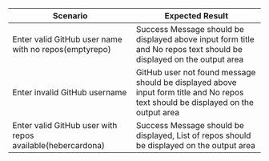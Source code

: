 | Scenario        | Expected Result           | 
| ------------- | ------------- | 
| Enter valid GitHub user name with no repos(emptyrepo)     | Success Message should be displayed above input form title and No repos text should be displayed on the output area | 
| Enter invalid GitHub username      | GitHub user not found message should be displayed above input form title and No repos text should be displayed on the output area      | 
| Enter valid GitHub user with repos available(hebercardona) | Success Message should be displayed, List of repos should be displayed on the output area      |  
